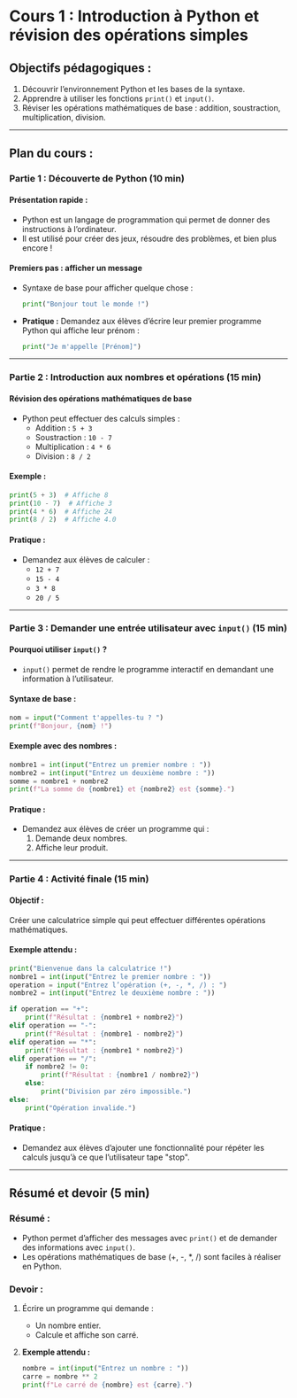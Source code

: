 # Cours 1 : Introduction à Python et révision des opérations simples

## Objectifs pédagogiques :
1. Découvrir l’environnement Python et les bases de la syntaxe.
2. Apprendre à utiliser les fonctions `print()` et `input()`.
3. Réviser les opérations mathématiques de base : addition, soustraction, multiplication, division.

---

## Plan du cours :

### Partie 1 : Découverte de Python (10 min)

#### Présentation rapide :
- Python est un langage de programmation qui permet de donner des instructions à l’ordinateur.
- Il est utilisé pour créer des jeux, résoudre des problèmes, et bien plus encore !

#### Premiers pas : afficher un message
- Syntaxe de base pour afficher quelque chose :
  ```python
  print("Bonjour tout le monde !")
  ```
- **Pratique :** Demandez aux élèves d’écrire leur premier programme Python qui affiche leur prénom :
  ```python
  print("Je m'appelle [Prénom]")
  ```

---

### Partie 2 : Introduction aux nombres et opérations (15 min)

#### Révision des opérations mathématiques de base
- Python peut effectuer des calculs simples :
  - Addition : `5 + 3`
  - Soustraction : `10 - 7`
  - Multiplication : `4 * 6`
  - Division : `8 / 2`

#### Exemple :
```python
print(5 + 3)  # Affiche 8
print(10 - 7)  # Affiche 3
print(4 * 6)  # Affiche 24
print(8 / 2)  # Affiche 4.0
```

#### Pratique :
- Demandez aux élèves de calculer :
  - `12 + 7`
  - `15 - 4`
  - `3 * 8`
  - `20 / 5`

---

### Partie 3 : Demander une entrée utilisateur avec `input()` (15 min)

#### Pourquoi utiliser `input()` ?
- `input()` permet de rendre le programme interactif en demandant une information à l’utilisateur.

#### Syntaxe de base :
```python
nom = input("Comment t'appelles-tu ? ")
print(f"Bonjour, {nom} !")
```

#### Exemple avec des nombres :
```python
nombre1 = int(input("Entrez un premier nombre : "))
nombre2 = int(input("Entrez un deuxième nombre : "))
somme = nombre1 + nombre2
print(f"La somme de {nombre1} et {nombre2} est {somme}.")
```

#### Pratique :
- Demandez aux élèves de créer un programme qui :
  1. Demande deux nombres.
  2. Affiche leur produit.

---

### Partie 4 : Activité finale (15 min)

#### Objectif :
Créer une calculatrice simple qui peut effectuer différentes opérations mathématiques.

#### Exemple attendu :
```python
print("Bienvenue dans la calculatrice !")
nombre1 = int(input("Entrez le premier nombre : "))
operation = input("Entrez l’opération (+, -, *, /) : ")
nombre2 = int(input("Entrez le deuxième nombre : "))

if operation == "+":
    print(f"Résultat : {nombre1 + nombre2}")
elif operation == "-":
    print(f"Résultat : {nombre1 - nombre2}")
elif operation == "*":
    print(f"Résultat : {nombre1 * nombre2}")
elif operation == "/":
    if nombre2 != 0:
        print(f"Résultat : {nombre1 / nombre2}")
    else:
        print("Division par zéro impossible.")
else:
    print("Opération invalide.")
```

#### Pratique :
- Demandez aux élèves d’ajouter une fonctionnalité pour répéter les calculs jusqu’à ce que l’utilisateur tape "stop".

---

## Résumé et devoir (5 min)

### Résumé :
- Python permet d’afficher des messages avec `print()` et de demander des informations avec `input()`.
- Les opérations mathématiques de base (+, -, *, /) sont faciles à réaliser en Python.

### Devoir :
1. Écrire un programme qui demande :
   - Un nombre entier.
   - Calcule et affiche son carré.

2. **Exemple attendu :**
   ```python
   nombre = int(input("Entrez un nombre : "))
   carre = nombre ** 2
   print(f"Le carré de {nombre} est {carre}.")
   

